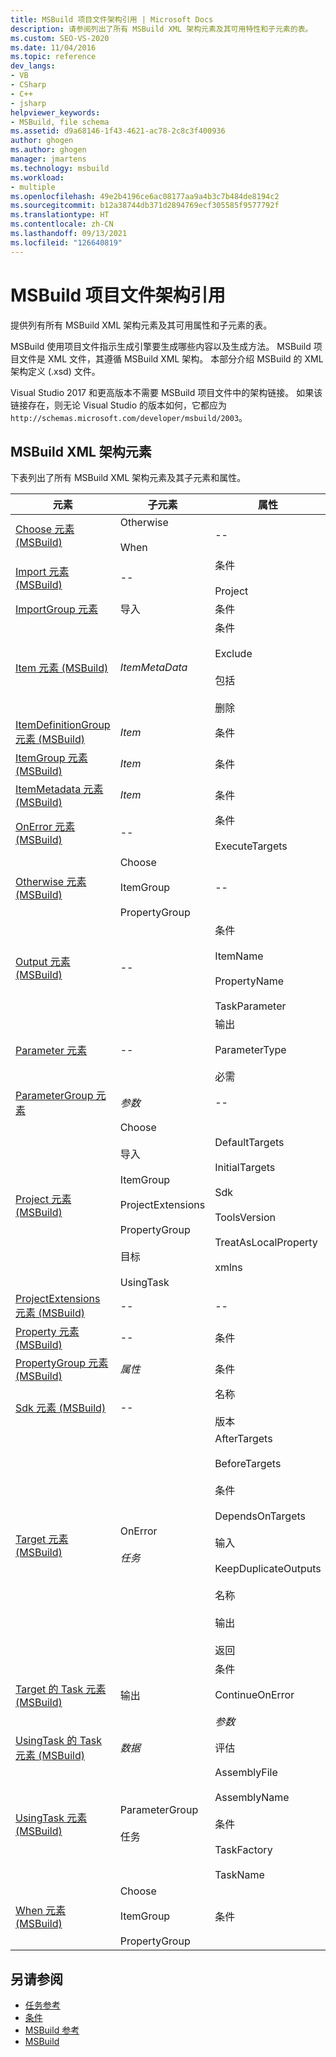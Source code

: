```yaml
---
title: MSBuild 项目文件架构引用 | Microsoft Docs
description: 请参阅列出了所有 MSBuild XML 架构元素及其可用特性和子元素的表。
ms.custom: SEO-VS-2020
ms.date: 11/04/2016
ms.topic: reference
dev_langs:
- VB
- CSharp
- C++
- jsharp
helpviewer_keywords:
- MSBuild, file schema
ms.assetid: d9a68146-1f43-4621-ac78-2c8c3f400936
author: ghogen
ms.author: ghogen
manager: jmartens
ms.technology: msbuild
ms.workload:
- multiple
ms.openlocfilehash: 49e2b4196ce6ac08177aa9a4b3c7b484de8194c2
ms.sourcegitcommit: b12a38744db371d2894769ecf305585f9577792f
ms.translationtype: HT
ms.contentlocale: zh-CN
ms.lasthandoff: 09/13/2021
ms.locfileid: "126640819"
---
```

# <a name="msbuild-project-file-schema-reference"></a>MSBuild 项目文件架构引用

提供列有所有 MSBuild XML 架构元素及其可用属性和子元素的表。

 MSBuild 使用项目文件指示生成引擎要生成哪些内容以及生成方法。 MSBuild 项目文件是 XML 文件，其遵循 MSBuild XML 架构。 本部分介绍 MSBuild 的 XML 架构定义 (.xsd) 文件。

Visual Studio 2017 和更高版本不需要 MSBuild 项目文件中的架构链接。 如果该链接存在，则无论 Visual Studio 的版本如何，它都应为 ` http://schemas.microsoft.com/developer/msbuild/2003`。

## <a name="msbuild-xml-schema-elements"></a>MSBuild XML 架构元素

 下表列出了所有 MSBuild XML 架构元素及其子元素和属性。

|元素|子元素|属性|
|-------------|--------------------|----------------|
|[Choose 元素 (MSBuild)](../msbuild/choose-element-msbuild.md)|Otherwise<br /><br /> When|--|
|[Import 元素 (MSBuild)](../msbuild/import-element-msbuild.md)|--|条件<br /><br /> Project|
|[ImportGroup 元素](../msbuild/importgroup-element.md)|导入|条件|
|[Item 元素 (MSBuild)](../msbuild/item-element-msbuild.md)|*ItemMetaData*|条件<br /><br /> Exclude<br /><br /> 包括<br /><br /> 删除|
|[ItemDefinitionGroup 元素 (MSBuild)](../msbuild/itemdefinitiongroup-element-msbuild.md)|*Item*|条件|
|[ItemGroup 元素 (MSBuild)](../msbuild/itemgroup-element-msbuild.md)|*Item*|条件|
|[ItemMetadata 元素 (MSBuild)](../msbuild/itemmetadata-element-msbuild.md)|*Item*|条件|
|[OnError 元素 (MSBuild)](../msbuild/onerror-element-msbuild.md)|--|条件<br /><br /> ExecuteTargets|
|[Otherwise 元素 (MSBuild)](../msbuild/otherwise-element-msbuild.md)|Choose<br /><br /> ItemGroup<br /><br /> PropertyGroup|--|
|[Output 元素 (MSBuild)](../msbuild/output-element-msbuild.md)|--|条件<br /><br /> ItemName<br /><br /> PropertyName<br /><br /> TaskParameter|
|[Parameter 元素](../msbuild/parameter-element.md)|--|输出<br /><br /> ParameterType<br /><br /> 必需|
|[ParameterGroup 元素](../msbuild/parametergroup-element.md)|*参数*|--|
|[Project 元素 (MSBuild)](../msbuild/project-element-msbuild.md)|Choose<br /><br /> 导入<br /><br /> ItemGroup<br /><br /> ProjectExtensions<br /><br /> PropertyGroup<br /><br /> 目标<br /><br /> UsingTask|DefaultTargets<br /><br /> InitialTargets<br /><br /> Sdk<br /><br /> ToolsVersion<br /><br /> TreatAsLocalProperty<br /><br /> xmlns|
|[ProjectExtensions 元素 (MSBuild)](../msbuild/projectextensions-element-msbuild.md)|--|--|
|[Property 元素 (MSBuild)](../msbuild/property-element-msbuild.md)|--|条件|
|[PropertyGroup 元素 (MSBuild)](../msbuild/propertygroup-element-msbuild.md)|*属性*|条件|
|[Sdk 元素 (MSBuild)](../msbuild/sdk-element-msbuild.md)|--|名称<br /><br /> 版本|
|[Target 元素 (MSBuild)](../msbuild/target-element-msbuild.md)|OnError<br /><br /> *任务*|AfterTargets<br /><br /> BeforeTargets<br /><br /> 条件<br /><br /> DependsOnTargets<br /><br /> 输入<br /><br /> KeepDuplicateOutputs<br /><br /> 名称<br /><br /> 输出<br /><br /> 返回|
|[Target 的 Task 元素 (MSBuild)](../msbuild/task-element-msbuild.md)|输出|条件<br /><br /> ContinueOnError<br /><br /> *参数*|
|[UsingTask 的 Task 元素 (MSBuild)](../msbuild/taskbody-element-msbuild.md)|*数据*|评估|
|[UsingTask 元素 (MSBuild)](../msbuild/usingtask-element-msbuild.md)|ParameterGroup<br /><br /> 任务|AssemblyFile<br /><br /> AssemblyName<br /><br /> 条件<br /><br /> TaskFactory<br /><br /> TaskName|
|[When 元素 (MSBuild)](../msbuild/when-element-msbuild.md)|Choose<br /><br /> ItemGroup<br /><br /> PropertyGroup|条件|

## <a name="see-also"></a>另请参阅

- [任务参考](../msbuild/msbuild-task-reference.md)
- [条件](../msbuild/msbuild-conditions.md)
- [MSBuild 参考](../msbuild/msbuild-reference.md)
- [MSBuild](../msbuild/msbuild.md)
